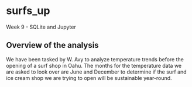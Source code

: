 # surfs_up
Week 9 - SQLite and Jupyter

## Overview of the analysis
We have been tasked by W. Avy to analyze temperature trends before the opening of a surf shop in Oahu. The months for the temperature data we are asked to look over are June and December to determine if the surf and ice cream shop we are trying to open will be sustainable year-round.

